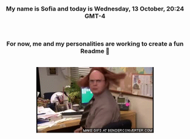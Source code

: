 


<div align="center">
<h3 >My name is Sofia and today is Wednesday, 13 October, 20:24 GMT-4</h3><br>
<h3 >For now, me and my personalities are working to create a fun Readme 👋
</h3><br>
<img src='img/dwight.gif' alt='working...'/>
</div>
